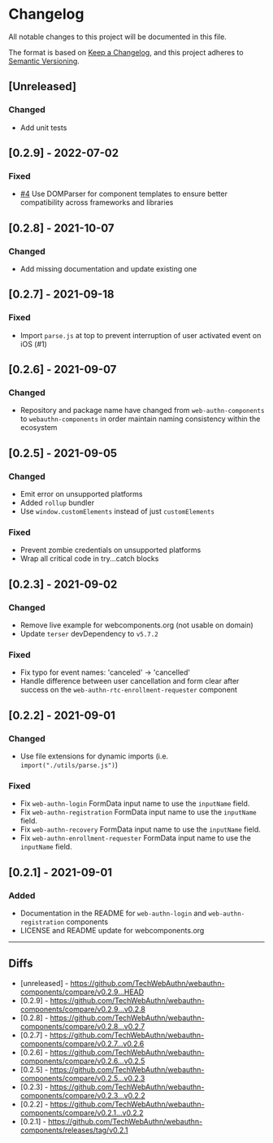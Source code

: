# Changelog

All notable changes to this project will be documented in this file.

The format is based on [Keep a Changelog](https://keepachangelog.com/en/1.0.0/),
and this project adheres to [Semantic Versioning](https://semver.org/spec/v2.0.0.html).

## [Unreleased]

### Changed

- Add unit tests

## [0.2.9] - 2022-07-02

### Fixed

- [#4](https://github.com/TechWebAuthn/webauthn-components/issues/4) Use DOMParser for component templates to ensure better compatibility across frameworks and libraries

## [0.2.8] - 2021-10-07

### Changed

- Add missing documentation and update existing one

## [0.2.7] - 2021-09-18

### Fixed

- Import `parse.js` at top to prevent interruption of user activated event on iOS (#1)

## [0.2.6] - 2021-09-07

### Changed

- Repository and package name have changed from `web-authn-components` to `webauthn-components` in order maintain naming consistency within the ecosystem

## [0.2.5] - 2021-09-05

### Changed

- Emit error on unsupported platforms
- Added `rollup` bundler
- Use `window.customElements` instead of just `customElements`

### Fixed

- Prevent zombie credentials on unsupported platforms
- Wrap all critical code in try...catch blocks

## [0.2.3] - 2021-09-02

### Changed

- Remove live example for webcomponents.org (not usable on domain)
- Update `terser` devDependency to `v5.7.2`

### Fixed

- Fix typo for event names: 'canceled' -> 'cancelled'
- Handle difference between user cancellation and form clear after success on the `web-authn-rtc-enrollment-requester` component

## [0.2.2] - 2021-09-01

### Changed

- Use file extensions for dynamic imports (i.e. `import("./utils/parse.js")`)

### Fixed

- Fix `web-authn-login` FormData input name to use the `inputName` field.
- Fix `web-authn-registration` FormData input name to use the `inputName` field.
- Fix `web-authn-recovery` FormData input name to use the `inputName` field.
- Fix `web-authn-enrollment-requester` FormData input name to use the `inputName` field.

## [0.2.1] - 2021-09-01

### Added

- Documentation in the README for `web-authn-login` and `web-authn-registration` components
- LICENSE and README update for webcomponents.org

---

## Diffs

- [unreleased] - https://github.com/TechWebAuthn/webauthn-components/compare/v0.2.9...HEAD
- [0.2.9] - https://github.com/TechWebAuthn/webauthn-components/compare/v0.2.9...v0.2.8
- [0.2.8] - https://github.com/TechWebAuthn/webauthn-components/compare/v0.2.8...v0.2.7
- [0.2.7] - https://github.com/TechWebAuthn/webauthn-components/compare/v0.2.7...v0.2.6
- [0.2.6] - https://github.com/TechWebAuthn/webauthn-components/compare/v0.2.6...v0.2.5
- [0.2.5] - https://github.com/TechWebAuthn/webauthn-components/compare/v0.2.5...v0.2.3
- [0.2.3] - https://github.com/TechWebAuthn/webauthn-components/compare/v0.2.3...v0.2.2
- [0.2.2] - https://github.com/TechWebAuthn/webauthn-components/compare/v0.2.1...v0.2.2
- [0.2.1] - https://github.com/TechWebAuthn/webauthn-components/releases/tag/v0.2.1
